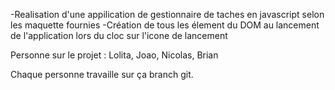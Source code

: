 -Realisation d'une appilication de gestionnaire de taches en javascript selon les maquette fournies 
-Création de tous les élement du DOM au lancement de l'application lors du cloc sur l'icone de lancement

Personne sur le projet : Lolita, Joao, Nicolas, Brian

Chaque personne travaille sur ça branch git. 

